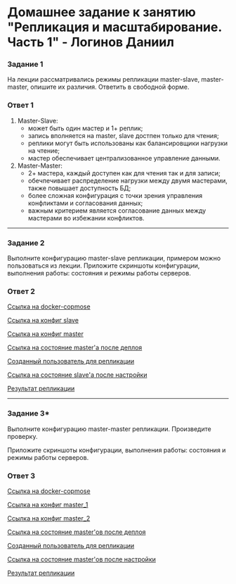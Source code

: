 # Домашнее задание к занятию "Репликация и масштабирование. Часть 1" - Логинов Даниил

### Задание 1

На лекции рассматривались режимы репликации master-slave, master-master, опишите их различия.
Ответить в свободной форме.

### Ответ 1 

1. Master-Slave:
    * может быть один мастер и 1+ реплик;
    * запись вполняется на master, slave достпен только для чтения;
    * реплики могут быть использованы как балансировщики нагрузки на чтение;
    * мастер обеспечивает централизованное управление данными.
2. Master-Master:
    * 2+ мастера, каждый доступен как для чтения так и для записи;
    * обечпечивает распределение нагрузки между двумя мастерами, также повышает доступность БД;
    * более сложная конфигурация с точки зрения управления конфликтами и согласования данных;
    * важным критерием является согласование данных между мастерами во избежании конфликтов.
 
 ----

### Задание 2

Выполните конфигурацию master-slave репликации, примером можно пользоваться из лекции.
Приложите скриншоты конфигурации, выполнения работы: состояния и режимы работы серверов.

### Ответ 2

[Ссылка на docker-copmose](https://github.com/Loginochka/sdb-hw/blob/main/Replication_%26_scale/master-slave/mysql-master.yml)

[Ссылка на конфиг slave](https://github.com/Loginochka/sdb-hw/blob/main/Replication_%26_scale/master-slave/slave/my.cnf)

[Ссылка на конфиг master](https://github.com/Loginochka/sdb-hw/blob/main/Replication_%26_scale/master-slave/master/my.cnf)

[Ссылка на состояние master'а после деплоя](https://github.com/Loginochka/sdb-hw/blob/main/Replication_%26_scale/media/master_status_after_deploy.png)

[Созданный пользователь для репликации](https://github.com/Loginochka/sdb-hw/blob/main/Replication_%26_scale/media/user_for_replication.png)

[Ссылка на состояние slave'a после настройки](https://github.com/Loginochka/sdb-hw/blob/main/Replication_%26_scale/media/slave_status.png)

[Результат репликации](https://github.com/Loginochka/sdb-hw/blob/main/Replication_%26_scale/media/peplication_example.png)

----

### Задание 3*

Выполните конфигурацию master-master репликации. Произведите проверку.

Приложите скриншоты конфигурации, выполнения работы: состояния и режимы работы серверов.

### Ответ 3

[Ссылка на docker-copmose](https://github.com/Loginochka/sdb-hw/blob/main/Replication_%26_scale/master-master/mysql-m-m.yml)

[Ссылка на конфиг master_1](https://github.com/Loginochka/sdb-hw/blob/main/Replication_%26_scale/master-master/master_1/my.cnf)

[Ссылка на конфиг master_2](https://github.com/Loginochka/sdb-hw/blob/main/Replication_%26_scale/master-master/master_2/my.cnf)

[Ссылка на состояние master'ов после деплоя](https://github.com/Loginochka/sdb-hw/blob/main/Replication_%26_scale/media/masters_status_after_deploy.png)

[Созданный пользователь для репликации](https://github.com/Loginochka/sdb-hw/blob/main/Replication_%26_scale/media/masters_user_for_replication.png)

[Ссылка на состояние master'ов после настройки](https://github.com/Loginochka/sdb-hw/blob/main/Replication_%26_scale/media/m-m_status.png)

[Результат репликации](https://github.com/Loginochka/sdb-hw/blob/main/Replication_%26_scale/media/m-m_peplication_example.png)
